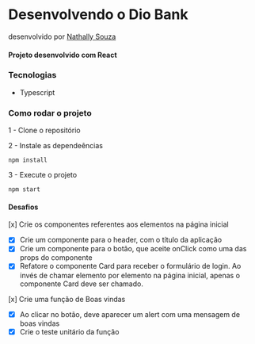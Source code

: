 # Desenvolvendo o Dio Bank
desenvolvido por [Nathally Souza](https://github.com/nathyts)

#### Projeto desenvolvido com React

### Tecnologias
- Typescript

### Como rodar o projeto

1 - Clone o repositório

2 - Instale as dependeências
    
    npm install

3 - Execute o projeto

    npm start

#### Desafios
[x] Crie os componentes referentes aos elementos na página inicial
  - [x] Crie um componente para o header, com o título da aplicação
  - [x] Crie um componente para o botão, que aceite onClick como uma das props do componente
  - [x] Refatore o componente Card para receber o formulário de login. Ao invés de chamar elemento por elemento na página inicial, apenas o componente Card deve ser chamado.

[x] Crie uma função de Boas vindas
  - [x] Ao clicar no botão, deve aparecer um alert com uma mensagem de boas vindas
  - [x] Crie o teste unitário da função
